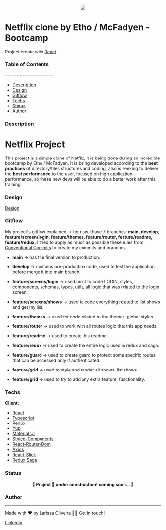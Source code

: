 <p align="center">
  <img src="https://user-images.githubusercontent.com/82476805/171954276-4b4a2bc8-07b6-45a5-8919-29d6b8da7f38.png" />
</p>

# Netflix clone by Etho / McFadyen - Bootcamp

Project create with [React](https://reactjs.org/)

### Table of Contents
=================
   * [Description](#Description)
   * [Design](#Design)
   * [Gitflow](#Gitflow)
   * [Techs](#Techs)
   * [Status](#Status)
   * [Author](#Author)
 
### Description
# Netflix Project
 
This project is a simple clone of Netflix, it is being done during an incredible bootcamp by Etho / McFadyen. 
It is being developed according to the **best practices** of directory/files structures and coding, also is seeking to deliver the **best performance** to the user, focused on high application performance, so these new devs will be able to do a better work after this training.

### Design
[Design](https://xd.adobe.com/view/9a195402-0530-4f98-80ee-8b27b0e10759-cf4a/)

### Gitflow

My project's gitflow explained -> for now I have 7 branches: **main, develop, feature/screen/login, feature/themes, feature/router, feature/readme, feature/redux.**
I tried to apply as much as possible these rules from [Conventional Commits](https://www.conventionalcommits.org/en/v1.0.0/) to create my commits and branches.
 
* **main** -> has the final version to production.

* **develop** -> contains pre-production code, used to test the application before merge it into main branch.

* **feature/screens/login** -> used most to code LOGIN, styles, components, schemas, types, utils, all logic that was related to the login screen.

* **feature/screens/shows** -> used to code everything related to list shows and get my list.

* **feature/themes** -> used for code related to the themes, global styles.

* **feature/router** -> used to work with all routes logic that this app needs.

* **feature/readme** -> used to create this readme.

* **feature/redux** -> used to create the entire logic used in redux and saga.

* **feature/guard** -> used to create guard to protect some specific routes that can be accessed only if authenticated.

* **feature/grid** -> used to style and render all shows, list shows.

* **feature/grid** -> used to try to add any extra feature, functionality.

### Techs

**Client:** 
   * [React](https://reactjs.org/docs/getting-started.html)
   * [Typescript](https://www.typescriptlang.org/docs/)
   * [Redux](https://redux.js.org/tutorials/essentials/part-1-overview-concepts)
   * [Yup](https://github.com/jquense/yup)
   * [Material UI](https://mui.com/pt/material-ui/getting-started/installation/)
   * [Styled-Components](https://styled-components.com/docs)
   * [React-Router-Dom](https://v5.reactrouter.com/web/guides/quick-start)
   * [Axios](https://axios-http.com/docs/intro)
   * [React-Slick](https://react-slick.neostack.com/docs/get-started/)
   * [Redux Saga](https://redux-saga.js.org/)
 
 ### Status
 
 <h4 align="center"> 
	🚧  Project 🚀 under construction! coming soon...  🚧
</h4>

### Author
---
Made with ❤️ by Larissa Oliveira 👋🏽 Get in touch!

<a target="_blank" href="https://www.linkedin.com/in/larissakoliveira/"> Linkedin 
	
</a>
